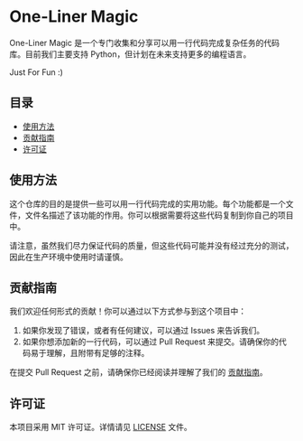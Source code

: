# One-Liner Magic

One-Liner Magic 是一个专门收集和分享可以用一行代码完成复杂任务的代码库。目前我们主要支持 Python，但计划在未来支持更多的编程语言。

Just For Fun :)

## 目录

- [使用方法](#使用方法)
- [贡献指南](#贡献指南)
- [许可证](#许可证)

## 使用方法

这个仓库的目的是提供一些可以用一行代码完成的实用功能。每个功能都是一个文件，文件名描述了该功能的作用。你可以根据需要将这些代码复制到你自己的项目中。

请注意，虽然我们尽力保证代码的质量，但这些代码可能并没有经过充分的测试，因此在生产环境中使用时请谨慎。

## 贡献指南

我们欢迎任何形式的贡献！你可以通过以下方式参与到这个项目中：

1. 如果你发现了错误，或者有任何建议，可以通过 Issues 来告诉我们。
2. 如果你想添加新的一行代码，可以通过 Pull Request 来提交。请确保你的代码易于理解，且附带有足够的注释。

在提交 Pull Request 之前，请确保你已经阅读并理解了我们的 [贡献指南](CONTRIBUTING.md)。

## 许可证

本项目采用 MIT 许可证。详情请见 [LICENSE](LICENSE) 文件。

